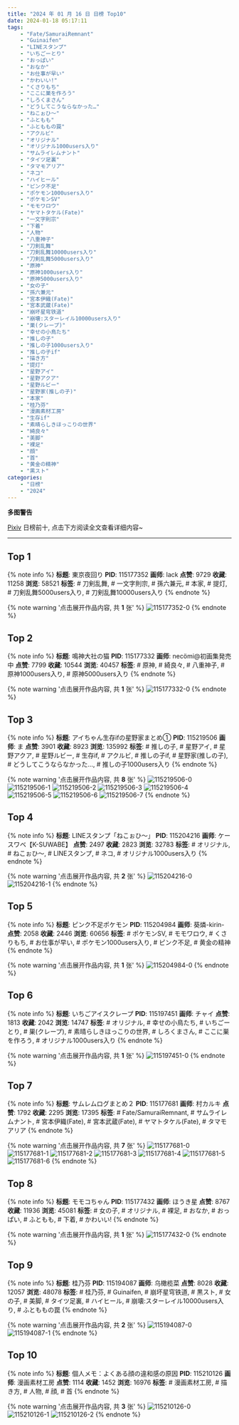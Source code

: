 ```yaml
---
title: "2024 年 01 月 16 日 日榜 Top10"
date: 2024-01-18 05:17:11
tags:
    - "Fate/SamuraiRemnant"
    - "Guinaifen"
    - "LINEスタンプ"
    - "いちごーとり"
    - "おっぱい"
    - "おなか"
    - "お仕事が早い"
    - "かわいい!"
    - "くさりもち"
    - "ここに巣を作ろう"
    - "しろくまさん"
    - "どうしてこうならなかった…"
    - "ねこぉひ〜"
    - "ふともも"
    - "ふとももの罠"
    - "アクルビ"
    - "オリジナル"
    - "オリジナル1000users入り"
    - "サムライレムナント"
    - "タイツ足裏"
    - "タマモアリア"
    - "ネコ"
    - "ハイヒール"
    - "ピンク不足"
    - "ポケモン1000users入り"
    - "ポケモンSV"
    - "モモワロウ"
    - "ヤマトタケル(Fate)"
    - "一文字則宗"
    - "下着"
    - "人物"
    - "八重神子"
    - "刀剣乱舞"
    - "刀剣乱舞10000users入り"
    - "刀剣乱舞5000users入り"
    - "原神"
    - "原神1000users入り"
    - "原神5000users入り"
    - "女の子"
    - "孫六兼元"
    - "宮本伊織(Fate)"
    - "宮本武蔵(Fate)"
    - "崩坏星穹铁道"
    - "崩壊:スターレイル10000users入り"
    - "巣(クレープ)"
    - "幸せの小鳥たち"
    - "推しの子"
    - "推しの子1000users入り"
    - "推しの子if"
    - "描き方"
    - "提灯"
    - "星野アイ"
    - "星野アクア"
    - "星野ルビー"
    - "星野家(推しの子)"
    - "本家"
    - "桂乃芬"
    - "漫画素材工房"
    - "生存if"
    - "素晴らしきほっこりの世界"
    - "綺良々"
    - "美脚"
    - "裸足"
    - "顔"
    - "首"
    - "黄金の精神"
    - "黒スト"
categories:
    - "日榜"
    - "2024"
---
```


<i class="fa fa-triangle-exclamation"></i>**多图警告**<i class="fa fa-triangle-exclamation"></i>

[Pixiv](https://www.pixiv.net/) 日榜前十, 点击下方阅读全文查看详细内容~

<!-- more -->

---

## Top 1

{% note info %}
**标题**: 東京夜回り
**PID**: 115177352 **画师**: lack
**点赞**: 9729 **收藏**: 11258 **浏览**: 58521
**标签**: # 刀剣乱舞, # 一文字則宗, # 孫六兼元, # 本家, # 提灯, # 刀剣乱舞5000users入り, # 刀剣乱舞10000users入り
{% endnote %}

{% note warning '点击展开作品内容, 共 **1** 张' %}
![115177352-0](https://i.pixiv.re/img-original/img/2024/01/15/00/00/41/115177352_p0.png)
{% endnote %}

## Top 2

{% note info %}
**标题**: 鳴神大社の猫
**PID**: 115177332 **画师**: necömi@初画集発売中
**点赞**: 7799 **收藏**: 10544 **浏览**: 40457
**标签**: # 原神, # 綺良々, # 八重神子, # 原神1000users入り, # 原神5000users入り
{% endnote %}

{% note warning '点击展开作品内容, 共 **1** 张' %}
![115177332-0](https://i.pixiv.re/img-original/img/2024/01/15/00/00/34/115177332_p0.png)
{% endnote %}

## Top 3

{% note info %}
**标题**: アイちゃん生存ifの星野家まとめ①
**PID**: 115219506 **画师**: ま
**点赞**: 3901 **收藏**: 8923 **浏览**: 135992
**标签**: # 推しの子, # 星野アイ, # 星野アクア, # 星野ルビー, # 生存if, # アクルビ, # 推しの子if, # 星野家(推しの子), # どうしてこうならなかった…, # 推しの子1000users入り
{% endnote %}

{% note warning '点击展开作品内容, 共 **8** 张' %}
![115219506-0](https://i.pixiv.re/img-original/img/2024/01/16/17/42/28/115219506_p0.jpg)
![115219506-1](https://i.pixiv.re/img-original/img/2024/01/16/17/42/28/115219506_p1.jpg)
![115219506-2](https://i.pixiv.re/img-original/img/2024/01/16/17/42/28/115219506_p2.jpg)
![115219506-3](https://i.pixiv.re/img-original/img/2024/01/16/17/42/28/115219506_p3.jpg)
![115219506-4](https://i.pixiv.re/img-original/img/2024/01/16/17/42/28/115219506_p4.jpg)
![115219506-5](https://i.pixiv.re/img-original/img/2024/01/16/17/42/28/115219506_p5.jpg)
![115219506-6](https://i.pixiv.re/img-original/img/2024/01/16/17/42/28/115219506_p6.jpg)
![115219506-7](https://i.pixiv.re/img-original/img/2024/01/16/17/42/28/115219506_p7.jpg)
{% endnote %}

## Top 4

{% note info %}
**标题**: LINEスタンプ「ねこぉひ～」
**PID**: 115204216 **画师**: ケースワベ【K-SUWABE】
**点赞**: 2497 **收藏**: 2823 **浏览**: 32783
**标签**: # オリジナル, # ねこぉひ〜, # LINEスタンプ, # ネコ, # オリジナル1000users入り
{% endnote %}

{% note warning '点击展开作品内容, 共 **2** 张' %}
![115204216-0](https://i.pixiv.re/img-original/img/2024/01/16/00/00/54/115204216_p0.jpg)
![115204216-1](https://i.pixiv.re/img-original/img/2024/01/16/00/00/54/115204216_p1.jpg)
{% endnote %}

## Top 5

{% note info %}
**标题**: ピンク不足ポケモン
**PID**: 115204984 **画师**: 葵燐-kirin-
**点赞**: 2058 **收藏**: 2446 **浏览**: 60656
**标签**: # ポケモンSV, # モモワロウ, # くさりもち, # お仕事が早い, # ポケモン1000users入り, # ピンク不足, # 黄金の精神
{% endnote %}

{% note warning '点击展开作品内容, 共 **1** 张' %}
![115204984-0](https://i.pixiv.re/img-original/img/2024/01/16/00/18/05/115204984_p0.png)
{% endnote %}

## Top 6

{% note info %}
**标题**: いちごアイスクレープ
**PID**: 115197451 **画师**: チャイ
**点赞**: 1813 **收藏**: 2042 **浏览**: 14747
**标签**: # オリジナル, # 幸せの小鳥たち, # いちごーとり, # 巣(クレープ), # 素晴らしきほっこりの世界, # しろくまさん, # ここに巣を作ろう, # オリジナル1000users入り
{% endnote %}

{% note warning '点击展开作品内容, 共 **1** 张' %}
![115197451-0](https://i.pixiv.re/img-original/img/2024/01/15/20/30/00/115197451_p0.png)
{% endnote %}

## Top 7

{% note info %}
**标题**: サムレムログまとめ２
**PID**: 115177681 **画师**: 村カルキ
**点赞**: 1792 **收藏**: 2295 **浏览**: 17395
**标签**: # Fate/SamuraiRemnant, # サムライレムナント, # 宮本伊織(Fate), # 宮本武蔵(Fate), # ヤマトタケル(Fate), # タマモアリア
{% endnote %}

{% note warning '点击展开作品内容, 共 **7** 张' %}
![115177681-0](https://i.pixiv.re/img-original/img/2024/01/15/00/04/07/115177681_p0.jpg)
![115177681-1](https://i.pixiv.re/img-original/img/2024/01/15/00/04/07/115177681_p1.jpg)
![115177681-2](https://i.pixiv.re/img-original/img/2024/01/15/00/04/07/115177681_p2.jpg)
![115177681-3](https://i.pixiv.re/img-original/img/2024/01/15/00/04/07/115177681_p3.jpg)
![115177681-4](https://i.pixiv.re/img-original/img/2024/01/15/00/04/07/115177681_p4.jpg)
![115177681-5](https://i.pixiv.re/img-original/img/2024/01/15/00/04/07/115177681_p5.jpg)
![115177681-6](https://i.pixiv.re/img-original/img/2024/01/15/00/04/07/115177681_p6.jpg)
{% endnote %}

## Top 8

{% note info %}
**标题**: モモコちゃん
**PID**: 115177432 **画师**: ほうき星
**点赞**: 8767 **收藏**: 11936 **浏览**: 45081
**标签**: # 女の子, # オリジナル, # 裸足, # おなか, # おっぱい, # ふともも, # 下着, # かわいい!
{% endnote %}

{% note warning '点击展开作品内容, 共 **1** 张' %}
![115177432-0](https://i.pixiv.re/img-original/img/2024/01/15/00/01/17/115177432_p0.jpg)
{% endnote %}

## Top 9

{% note info %}
**标题**: 桂乃芬
**PID**: 115194087 **画师**: 乌橄榄菜
**点赞**: 8028 **收藏**: 12057 **浏览**: 48078
**标签**: # 桂乃芬, # Guinaifen, # 崩坏星穹铁道, # 黒スト, # 女の子, # 美脚, # タイツ足裏, # ハイヒール, # 崩壊:スターレイル10000users入り, # ふとももの罠
{% endnote %}

{% note warning '点击展开作品内容, 共 **2** 张' %}
![115194087-0](https://i.pixiv.re/img-original/img/2024/01/15/18/13/10/115194087_p0.jpg)
![115194087-1](https://i.pixiv.re/img-original/img/2024/01/15/18/13/10/115194087_p1.jpg)
{% endnote %}

## Top 10

{% note info %}
**标题**: 個人メモ：よくある顔の違和感の原因
**PID**: 115210126 **画师**: 漫画素材工房
**点赞**: 1114 **收藏**: 1452 **浏览**: 16976
**标签**: # 漫画素材工房, # 描き方, # 人物, # 顔, # 首
{% endnote %}

{% note warning '点击展开作品内容, 共 **3** 张' %}
![115210126-0](https://i.pixiv.re/img-original/img/2024/01/16/06/00/06/115210126_p0.jpg)
![115210126-1](https://i.pixiv.re/img-original/img/2024/01/16/06/00/06/115210126_p1.jpg)
![115210126-2](https://i.pixiv.re/img-original/img/2024/01/16/06/00/06/115210126_p2.jpg)
{% endnote %}
